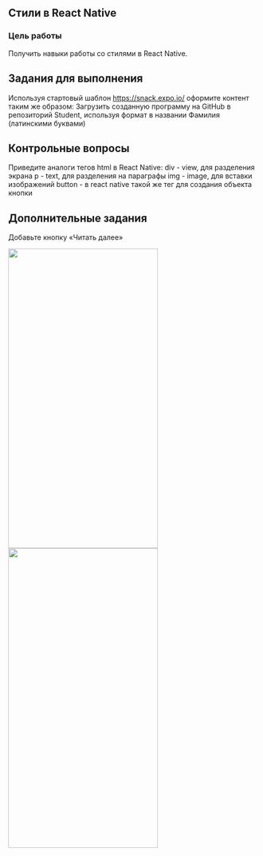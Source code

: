 ## Стили в React Native
### Цель работы
Получить навыки работы со стилями в React Native.
## Задания для выполнения
Используя стартовый шаблон https://snack.expo.io/ оформите контент таким же образом:
Загрузить созданную программу на GitHub в репозиторий Student, используя формат в названии Фамилия (латинскими буквами)
## Контрольные вопросы
Приведите аналоги тегов html в React Native: 
div - view, для разделения экрана 
p - text, для разделения на параграфы 
img - image, для вставки изображений 
button - в react native такой же тег для создания объекта кнопки
## Дополнительные задания
Добавьте кнопку «Читать далее»

<img src = "https://user-images.githubusercontent.com/70855182/157123634-8d610464-428a-4bdc-b33e-bf96dcde2e22.png" width="300" height="600" /> <img src = "https://user-images.githubusercontent.com/70855182/157123736-7cadb879-1a89-4893-b270-59709f665b18.png" width="300" height="600" />

